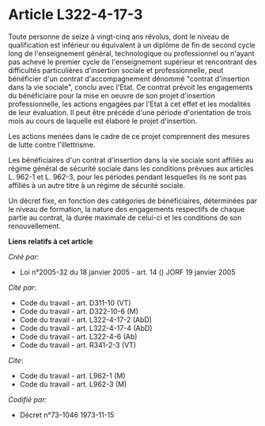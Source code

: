 # Article L322-4-17-3

Toute personne de seize à vingt-cinq ans révolus, dont le niveau de qualification est inférieur ou équivalent à un diplôme de
fin de second cycle long de l'enseignement général, technologique ou professionnel ou n'ayant pas achevé le premier cycle de
l'enseignement supérieur et rencontrant des difficultés particulières d'insertion sociale et professionnelle, peut bénéficier
d'un contrat d'accompagnement dénommé "contrat d'insertion dans la vie sociale", conclu avec l'Etat. Ce contrat prévoit les
engagements du bénéficiaire pour la mise en oeuvre de son projet d'insertion professionnelle, les actions engagées par l'Etat
à cet effet et les modalités de leur évaluation. Il peut être précédé d'une période d'orientation de trois mois au cours de
laquelle est élaboré le projet d'insertion.

Les actions menées dans le cadre de ce projet comprennent des mesures de lutte contre l'illettrisme.

Les bénéficiaires d'un contrat d'insertion dans la vie sociale sont affiliés au régime général de sécurité sociale dans les
conditions prévues aux articles L. 962-1 et L. 962-3, pour les périodes pendant lesquelles ils ne sont pas affiliés à un
autre titre à un régime de sécurité sociale.

Un décret fixe, en fonction des catégories de bénéficiaires, déterminées par le niveau de formation, la nature des
engagements respectifs de chaque partie au contrat, la durée maximale de celui-ci et les conditions de son renouvellement.

**Liens relatifs à cet article**

_Créé par_:

  - Loi n°2005-32 du 18 janvier 2005 - art. 14 () JORF 19 janvier 2005

_Cité par_:

  - Code du travail - art. D311-10 (VT)
  - Code du travail - art. D322-10-6 (M)
  - Code du travail - art. L322-4-17-2 (AbD)
  - Code du travail - art. L322-4-17-4 (AbD)
  - Code du travail - art. L322-4-6 (Ab)
  - Code du travail - art. R341-2-3 (VT)

_Cite_:

  - Code du travail - art. L962-1 (M)
  - Code du travail - art. L962-3 (M)

_Codifié par_:

  - Décret n°73-1046 1973-11-15
